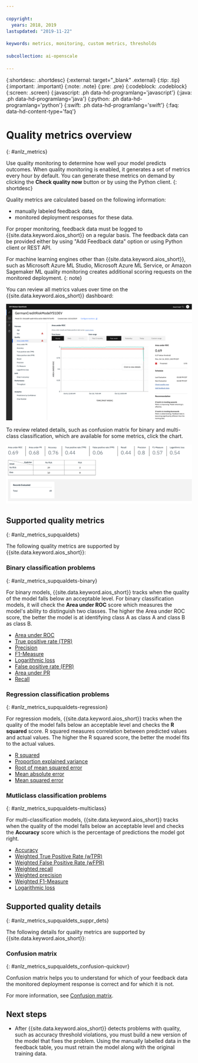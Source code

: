 ```yaml
---

copyright:
  years: 2018, 2019
lastupdated: "2019-11-22"

keywords: metrics, monitoring, custom metrics, thresholds

subcollection: ai-openscale

---
```


{:shortdesc: .shortdesc}
{:external: target="_blank" .external}
{:tip: .tip}
{:important: .important}
{:note: .note}
{:pre: .pre}
{:codeblock: .codeblock}
{:screen: .screen}
{:javascript: .ph data-hd-programlang='javascript'}
{:java: .ph data-hd-programlang='java'}
{:python: .ph data-hd-programlang='python'}
{:swift: .ph data-hd-programlang='swift'}
{:faq: data-hd-content-type='faq'}

# Quality metrics overview
{: #anlz_metrics}

Use quality monitoring to determine how well your model predicts outcomes. When quality monitoring is enabled, it generates a set of metrics every hour by default. You can generate these metrics on demand by clicking the **Check quality now** button or by using the Python client.
{: shortdesc}

Quality metrics are calculated based on the following information:

- manually labeled feedback data,
- monitored deployment responses for these data.

For proper monitoring, feedback data must be logged to {{site.data.keyword.aios_short}} on a regular basis. The feedback data can be provided either by using "Add Feedback data" option or using Python client or REST API.

For machine learning engines other than {{site.data.keyword.aios_short}}, such as Microsoft Azure ML Studio, Microsoft Azure ML Service, or Amazon Sagemaker ML quality monitoring creates additional scoring requests on the monitored deployment.
{: note}

You can review all metrics values over time on the {{site.data.keyword.aios_short}} dashboard:

![quality metrics chart showing drift of area under ROC](images/wos-quality-area-under-roc.png)


To review related details, such as confusion matrix for binary and multi-class classification, which are available for some metrics, click the chart.

![detail table of quality metrics](images/wos-quality-confusion-matrix.png)

## Supported quality metrics
{: #anlz_metrics_supqualdets}

The following quality metrics are supported by {{site.data.keyword.aios_short}}:

### Binary classification problems
{: #anlz_metrics_supqualdets-binary}

For binary models, {{site.data.keyword.aios_short}} tracks when the quality of the model falls below an acceptable level. For binary classification models, it will check the **Area under ROC** score which measures the model's ability to distinguish two classes. The higher the Area under ROC score, the better the model is at identifying class A as class A and class B as class B.

- [Area under ROC](/docs/services/ai-openscale?topic=ai-openscale-quality_roc)
- [True positive rate (TPR)](/docs/services/ai-openscale?topic=ai-openscale-quality_tpr)
- [Precision](/docs/services/ai-openscale?topic=ai-openscale-quality_precision)
- [F1-Measure](/docs/services/ai-openscale?topic=ai-openscale-quality_f1-measr)
- [Logarithmic loss](/docs/services/ai-openscale?topic=ai-openscale-quality_log_loss)
- [False positive rate (FPR)](/docs/services/ai-openscale?topic=ai-openscale-quality_fpr_false)
- [Area under PR](/docs/services/ai-openscale?topic=ai-openscale-quality-area-pr)
- [Recall](/docs/services/ai-openscale?topic=ai-openscale-quality_recall)

### Regression classification problems
{: #anlz_metrics_supqualdets-regression}

For regression models, {{site.data.keyword.aios_short}} tracks when the quality of the model falls below an acceptable level and checks the **R squared** score. R squared measures correlation between predicted values and actual values. The higher the R squared score, the better the model fits to the actual values.

- [R squared](/docs/services/ai-openscale?topic=ai-openscale-quality_r_squared)
- [Proportion explained variance](/docs/services/ai-openscale?topic=ai-openscale-quality_var)
- [Root of mean squared error](/docs/services/ai-openscale?topic=ai-openscale-supqualdets_squ_errors_mean)
- [Mean absolute error](/docs/services/ai-openscale?topic=ai-openscale-quality_abserror)
- [Mean squared error](/docs/services/ai-openscale?topic=ai-openscale-quality_squerror)

### Mutliclass classification problems
{: #anlz_metrics_supqualdets-multiclass}

For multi-classification models, {{site.data.keyword.aios_short}} tracks when the quality of the model falls below an acceptable level and checks the **Accuracy** score which is the percentage of predictions the model got right.

- [Accuracy](/docs/services/ai-openscale?topic=ai-openscale-accuracy-opener)
- [Weighted True Positive Rate (wTPR)](/docs/services/ai-openscale?topic=ai-openscale-quality-wtpr)
- [Weighted False Positive Rate (wFPR)](/docs/services/ai-openscale?topic=ai-openscale-quality_wfpr_weighted)
- [Weighted recall](/docs/services/ai-openscale?topic=ai-openscale-quality_weighted_recall)
- [Weighted precision](/docs/services/ai-openscale?topic=ai-openscale-quality_wgth_prec)
- [Weighted F1-Measure](/docs/services/ai-openscale?topic=ai-openscale-quality_wght_f1-measure)
- [Logarithmic loss](/docs/services/ai-openscale?topic=ai-openscale-quality_log_loss)


## Supported quality details
{: #anlz_metrics_supqualdets_suppr_dets}

The following details for quality metrics are supported by {{site.data.keyword.aios_short}}:

### Confusion matrix
{: #anlz_metrics_supqualdets_confusion-quickovr}

Confusion matrix helps you to understand for which of your feedback data the monitored deployment response is correct and for which it is not.

For more information, see [Confusion matrix](/docs/services/ai-openscale?topic=ai-openscale-it-conf-mtx).

## Next steps

- After {{site.data.keyword.aios_short}} detects problems with quality, such as accuracy threshold violations, you must build a new version of the model that fixes the problem. Using the manually labelled data in the feedback table, you must retrain the model along with the original training data.

